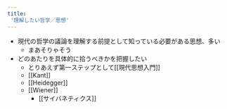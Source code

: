 ```yaml
---
title:
 '理解したい哲学／思想'
---
```


- 現代の哲学の議論を理解する前提として知っている必要がある思想、多い
    - まあそりゃそう
- どのあたりを具体的に拾うべきかを把握したい
    - とりあえず第一ステップとして[[現代思想入門]]
    - [[Kant]]
    - [[Heidegger]]
    - [[Wiener]]
        - [[サイバネティクス]]
